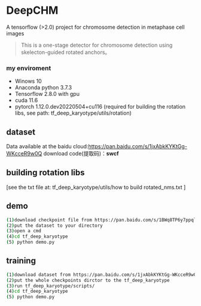 # DeepCHM
A tensorflow (>2.0) project for chromosome detection in metaphase cell images 

> This is a one-stage detector for chromosome detection using skelecton-guided rotated anchors。

### my enviroment
- Winows 10
- Anaconda python 3.7.3
- Tensorflow 2.8.0 with gpu
- cuda 11.6
- pytorch 1.12.0.dev20220504+cu116 (required for building the rotation libs, see path: tf_deep_karyotype/utils/rotation)

## dataset
Data available at the baidu cloud:https://pan.baidu.com/s/1jxAbkKYKtGg-WKcceR9w0Q
download code(提取码)：**swcf** 

## building rotation libs
[see the txt file at:  tf_deep_karyotype/utils/how to build rotated_nms.txt ]

## demo
``` bash
(1)download checkpoint file from https://pan.baidu.com/s/1BWq8TP6y7ppqlHh4tqgFhQ      (download code: swcf)
(2)put the dataset to your directory
(3)open a cmd
(4)cd tf_deep_karyotype
(5) python demo.py
```
## training
``` bash
(1)download dataset from https://pan.baidu.com/s/1jxAbkKYKtGg-WKcceR9w0Q      (download code: zm38)
(2)put the whole checkpoints dirctor to the tf_deep_karyotype
(3)run tf_deep_karyotype/scripts/
(4)cd tf_deep_karyotype
(5) python demo.py
```

